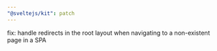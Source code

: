 ```yaml
---
"@sveltejs/kit": patch
---
```


fix: handle redirects in the root layout when navigating to a non-existent page in a SPA
